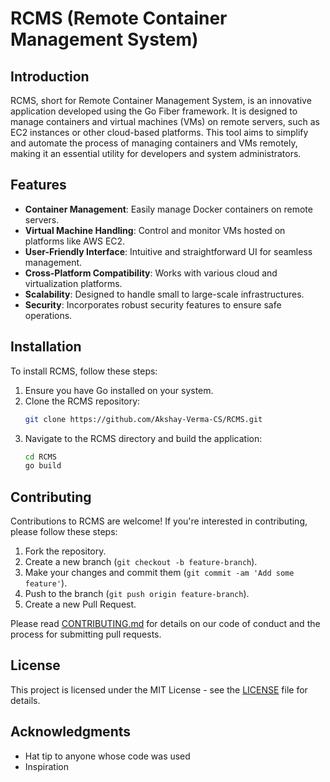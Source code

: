 # RCMS (Remote Container Management System)

## Introduction

RCMS, short for Remote Container Management System, is an innovative application developed using the Go Fiber framework. It is designed to manage containers and virtual machines (VMs) on remote servers, such as EC2 instances or other cloud-based platforms. This tool aims to simplify and automate the process of managing containers and VMs remotely, making it an essential utility for developers and system administrators.

## Features

- **Container Management**: Easily manage Docker containers on remote servers.
- **Virtual Machine Handling**: Control and monitor VMs hosted on platforms like AWS EC2.
- **User-Friendly Interface**: Intuitive and straightforward UI for seamless management.
- **Cross-Platform Compatibility**: Works with various cloud and virtualization platforms.
- **Scalability**: Designed to handle small to large-scale infrastructures.
- **Security**: Incorporates robust security features to ensure safe operations.

## Installation

To install RCMS, follow these steps:

1. Ensure you have Go installed on your system.
2. Clone the RCMS repository:
   ```bash
   git clone https://github.com/Akshay-Verma-CS/RCMS.git
   ```
3. Navigate to the RCMS directory and build the application:
   ```bash
   cd RCMS
   go build
   ```

## Contributing

Contributions to RCMS are welcome! If you're interested in contributing, please follow these steps:

1. Fork the repository.
2. Create a new branch (`git checkout -b feature-branch`).
3. Make your changes and commit them (`git commit -am 'Add some feature'`).
4. Push to the branch (`git push origin feature-branch`).
5. Create a new Pull Request.

Please read [CONTRIBUTING.md](https://github.com/Akshay-Verma-CS/RCMS/blob/main/CONTRIBUTING.md) for details on our code of conduct and the process for submitting pull requests.

## License

This project is licensed under the MIT License - see the [LICENSE](https://github.com/Akshay-Verma-CS/RCMS/blob/main/LICENSE) file for details.

## Acknowledgments

- Hat tip to anyone whose code was used
- Inspiration
